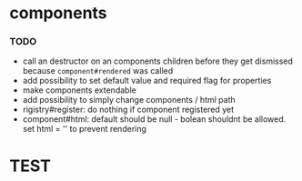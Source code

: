 # components

### TODO

* call an destructor on an components children before they get dismissed because `component#rendered` was called
* add possibility to set default value and required flag for properties
* make components extendable
* add possibility to simply change components / html path
* rigistry#register: do nothing if component registered yet
* component#html: default should be null - bolean shouldnt be allowed. set html = '' to prevent rendering


# TEST
